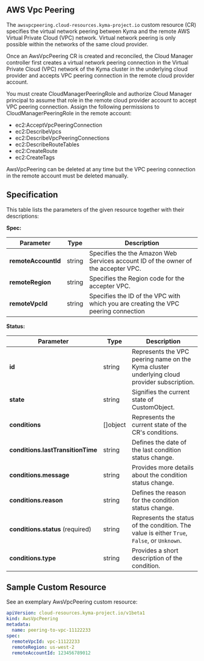 ## AWS Vpc Peering


The `awsvpcpeering.cloud-resources.kyma-project.io` custom resource (CR) specifies the virtual network peering between
Kyma and the remote AWS Virtual Private Cloud (VPC) network. Virtual network peering is only possible within the networks
of the same cloud provider.

Once an AwsVpcPeering CR is created and reconciled, the Cloud Manager controller first creates a virtual network peering
connection in the Virtual Private Cloud (VPC) network of the Kyma cluster in the underlying cloud provider and accepts
VPC peering connection in the remote cloud provider account.

You must create CloudManagerPeeringRole and authorize Cloud Manager principal to assume that role in the remote cloud provider 
account to accept VPC peering connection. Assign the following permissions to CloudManagerPeeringRole in the 
remote account:
* ec2:AcceptVpcPeeringConnection
* ec2:DescribeVpcs
* ec2:DescribeVpcPeeringConnections
* ec2:DescribeRouteTables
* ec2:CreateRoute
* ec2:CreateTags

AwsVpcPeering can be deleted at any time but the VPC peering connection in the remote account must be deleted
manually.

## Specification <!-- {docsify-ignore} -->


This table lists the parameters of the given resource together with their descriptions:

**Spec:**

| Parameter           | Type   | Description                                                                        |
|---------------------|--------|------------------------------------------------------------------------------------|
| **remoteAccountId** | string | Specifies the the Amazon Web Services account ID of the owner of the accepter VPC. |
| **remoteRegion**    | string | Specifies the Region code for the accepter VPC.                                    |
| **remoteVpcId**     | string | Specifies the ID of the VPC with which you are creating the VPC peering connection |

**Status:**

| Parameter                         | Type       | Description                                                                                 |
|-----------------------------------|------------|---------------------------------------------------------------------------------------------|
| **id**                            | string     | Represents the VPC peering name on the Kyma cluster underlying cloud provider subscription. |
| **state**                         | string     | Signifies the current state of CustomObject.                                                |
| **conditions**                    | \[\]object | Represents the current state of the CR's conditions.                                        |
| **conditions.lastTransitionTime** | string     | Defines the date of the last condition status change.                                       |
| **conditions.message**            | string     | Provides more details about the condition status change.                                    |
| **conditions.reason**             | string     | Defines the reason for the condition status change.                                         |
| **conditions.status** (required)  | string     | Represents the status of the condition. The value is either `True`, `False`, or `Unknown`.  |
| **conditions.type**               | string     | Provides a short description of the condition.                                              |


## Sample Custom Resource <!-- {docsify-ignore} -->

See an exemplary AwsVpcPeering custom resource:

```yaml
apiVersion: cloud-resources.kyma-project.io/v1beta1
kind: AwsVpcPeering
metadata:
  name: peering-to-vpc-11122233
spec:
  remoteVpcId: vpc-11122233
  remoteRegion: us-west-2
  remoteAccountId: 123456789012
```
